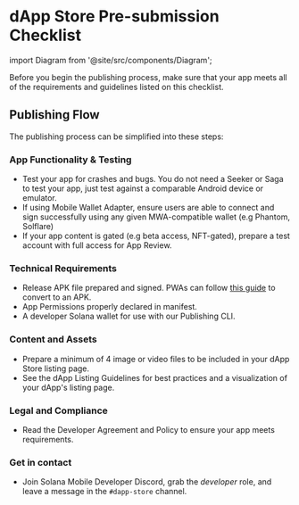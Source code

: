 # dApp Store Pre-submission Checklist

import Diagram from '@site/src/components/Diagram';

Before you begin the publishing process, make sure that your app meets all of the requirements and guidelines listed on this checklist.

## Publishing Flow

The publishing process can be simplified into these steps:

<Diagram src="/diagrams/publishingflow.svg" alt="Publishing Flow Diagram" width={900} height={500} />

### App Functionality & Testing

- Test your app for crashes and bugs. You do not need a Seeker or Saga to test your app, just test against a comparable Android device or emulator.
- If using Mobile Wallet Adapter, ensure users are able to connect and sign successfully using any given MWA-compatible wallet (e.g Phantom, Solflare)
- If your app content is gated (e.g beta access, NFT-gated), prepare a test account with full access for App Review.

### Technical Requirements

- Release APK file prepared and signed. PWAs can follow [this guide](/dapp-publishing/publishing-a-pwa) to convert to an APK.
- App Permissions properly declared in manifest.
- A developer Solana wallet for use with our Publishing CLI.

### Content and Assets

- Prepare a minimum of 4 image or video files to be included in your dApp Store listing page.
- See the dApp Listing Guidelines for best practices and a visualization of your dApp's listing page.

### Legal and Compliance

- Read the Developer Agreement and Policy to ensure your app meets requirements.

### Get in contact

- Join Solana Mobile Developer Discord, grab the _developer_ role, and leave a message in the `#dapp-store` channel.
